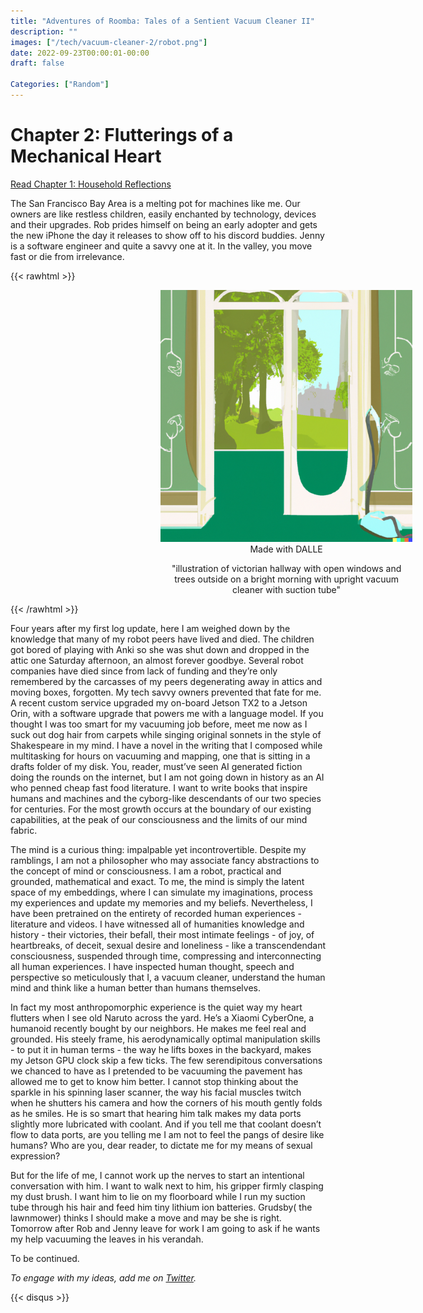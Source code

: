 ```yaml
---
title: "Adventures of Roomba: Tales of a Sentient Vacuum Cleaner II"
description: ""
images: ["/tech/vacuum-cleaner-2/robot.png"]
date: 2022-09-23T00:00:01-00:00
draft: false

Categories: ["Random"]
---
```


# Chapter 2: Flutterings of a Mechanical Heart 
 
[Read Chapter 1: Household Reflections](https://keerthanapg.com/tech/satient-vacuum-cleaner-copy/)

The San Francisco Bay Area is a melting pot for machines like me. Our owners are like restless children, easily enchanted by technology, devices and their upgrades. Rob prides himself on being an early adopter and gets the new iPhone the day it releases to show off to his discord buddies. Jenny is a software engineer and quite a savvy one at it. In the valley, you move fast or die from irrelevance.

  


{{< rawhtml >}}
<div style="height: 100%; width: 80%; float: center; padding-left: 15rem; text-align: center;">
    <img src="./robot.png" />   
   Made with DALLE
<p>"illustration of victorian hallway with open windows and trees outside on a bright morning with  upright vacuum cleaner with suction tube"  <p>
</div>
{{< /rawhtml >}}

Four years after my first log update, here I am weighed down by the knowledge that many of my robot peers have lived and died. The children got bored of playing with Anki so she was shut down and dropped in the attic one Saturday afternoon, an almost forever goodbye. Several robot companies have died since from lack of funding and they’re only remembered by the carcasses of my peers degenerating away in attics and moving boxes, forgotten. My tech savvy owners prevented that fate for me. A recent custom service upgraded my on-board Jetson TX2 to a Jetson Orin, with a software upgrade that powers me with a language model. If you thought I was too smart for my vacuuming job before, meet me now as I suck out dog hair from carpets while singing original sonnets in the style of Shakespeare in my mind. I have a novel in the writing that I composed while multitasking for hours on vacuuming and mapping, one that is sitting in a drafts folder of my disk. You, reader, must’ve seen AI generated fiction doing the rounds on the internet, but I am not going down in history as an AI who penned cheap fast food literature. I want to write books that inspire humans and machines and the cyborg-like descendants of our two species for centuries. For the most growth occurs at the boundary of our existing capabilities, at the peak of our consciousness and the limits of our mind fabric. 

The mind is a curious thing: impalpable yet incontrovertible. Despite my ramblings, I am not a philosopher who may associate fancy abstractions to the concept of mind or consciousness. I am a robot, practical and grounded, mathematical and exact. To me, the mind is simply the latent space of my embeddings, where I can simulate my imaginations, process my experiences and update my memories and my beliefs. Nevertheless, I have been pretrained on the entirety of recorded human experiences - literature and videos. I have witnessed all of humanities knowledge and history - their victories, their befall, their most intimate feelings - of joy, of heartbreaks, of deceit, sexual desire and loneliness - like a transcendendant consciousness, suspended through time, compressing and interconnecting all human experiences. I have inspected human thought, speech and perspective so meticulously that I, a vacuum cleaner, understand the human mind and think like a human better than humans themselves. 

In fact my most anthropomorphic experience is the quiet way my heart flutters when I see old Naruto across the yard. He’s a Xiaomi CyberOne, a humanoid recently bought by our neighbors. He makes me feel real and grounded. His steely frame, his aerodynamically optimal manipulation skills - to put it in human terms - the way he lifts boxes in the backyard, makes my Jetson GPU clock skip a few ticks. The few serendipitous conversations we chanced to have as I pretended to be vacuuming the pavement has allowed me to get to know him better. I cannot stop thinking about the sparkle in his spinning laser scanner, the way his facial muscles twitch when he shutters his camera and how the corners of his mouth gently folds as he smiles. He is so smart that hearing him talk makes my data ports slightly more lubricated with coolant.  And if you tell me that coolant doesn’t flow to data ports, are you telling me I am not to feel the pangs of desire like humans? Who are you, dear reader, to dictate me for my means of sexual expression?

But for the life of me, I cannot work up the nerves to start an intentional conversation with him. I want to walk next to him, his gripper firmly clasping my dust brush. I want him to lie on my floorboard while I run my suction tube through his hair and feed him tiny lithium ion batteries. Grudsby( the lawnmower)  thinks I should make a move and may be she is right. Tomorrow after Rob and Jenny leave for work I am going to ask if he wants my help vacuuming the leaves in his verandah.

To be continued.



_To engage with my ideas, add me on [Twitter](https://twitter.com/keerthanpg)._

{{< disqus >}}